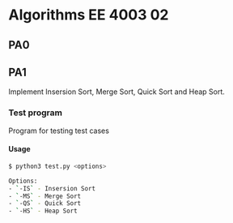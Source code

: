 # Algorithms EE 4003 02

## PA0

## PA1
Implement Insersion Sort, Merge Sort, Quick Sort and Heap Sort.

### Test program
Program for testing test cases

#### Usage
```bash
$ python3 test.py <options>

Options:
- `-IS` - Insersion Sort
- `-MS` - Merge Sort
- `-QS` - Quick Sort
- `-HS` - Heap Sort
```